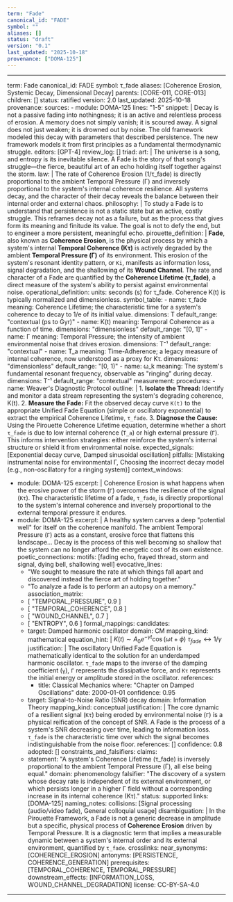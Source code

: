 ```yaml
---
term: "Fade"
canonical_id: "FADE"
symbol: ""
aliases: []
status: "draft"
version: "0.1"
last_updated: "2025-10-18"
provenance: ["DOMA-125"]
---
```


---
term: Fade
canonical_id: FADE
symbol: τ_fade
aliases: [Coherence Erosion, Systemic Decay, Dimensional Decay]
parents: [CORE-011, CORE-013]
children: []
status: ratified
version: 2.0
last_updated: 2025-10-18
provenance:
  sources:
    - module: DOMA-125
      lines: "1-5"
      snippet: |
        Decay is not a passive fading into nothingness; it is an active and relentless process of erosion. A memory does not simply vanish; it is scoured away. A signal does not just weaken; it is drowned out by noise. The old framework modeled this decay with parameters that described persistence. The new framework models it from first principles as a fundamental thermodynamic struggle.
  editors: [GPT-4]
  review_log: []
triad:
  art: |
    The universe is a song, and entropy is its inevitable silence. A Fade is the story of that song's struggle—the fierce, beautiful art of an echo holding itself together against the storm.
  law: |
    The rate of Coherence Erosion (1/τ_fade) is directly proportional to the ambient Temporal Pressure (Γ) and inversely proportional to the system's internal coherence resilience. All systems decay, and the character of their decay reveals the balance between their internal order and external chaos.
  philosophy: |
    To study a Fade is to understand that persistence is not a static state but an active, costly struggle. This reframes decay not as a failure, but as the process that gives form its meaning and finitude its value. The goal is not to defy the end, but to engineer a more persistent, meaningful echo.
pirouette_definition: |
  **Fade**, also known as **Coherence Erosion**, is the physical process by which a system's internal **Temporal Coherence (Kτ)** is actively degraded by the ambient **Temporal Pressure (Γ)** of its environment. This erosion of the system's resonant identity pattern, or `Ki`, manifests as information loss, signal degradation, and the shallowing of its **Wound Channel**. The rate and character of a Fade are quantified by the **Coherence Lifetime (τ_fade)**, a direct measure of the system's ability to persist against environmental noise.
operational_definition:
  units: seconds (s) for τ_fade. Coherence K(t) is typically normalized and dimensionless.
  symbol_table:
    - name: τ_fade
      meaning: Coherence Lifetime; the characteristic time for a system's coherence to decay to 1/e of its initial value.
      dimensions: T
      default_range: "contextual (ps to Gyr)"
    - name: K(t)
      meaning: Temporal Coherence as a function of time.
      dimensions: "dimensionless"
      default_range: "[0, 1]"
    - name: Γ
      meaning: Temporal Pressure; the intensity of ambient environmental noise that drives erosion.
      dimensions: T⁻¹
      default_range: "contextual"
    - name: T_a
      meaning: Time-Adherence; a legacy measure of internal coherence, now understood as a proxy for Kτ.
      dimensions: "dimensionless"
      default_range: "[0, 1)"
    - name: ω_k
      meaning: The system's fundamental resonant frequency, observable as "ringing" during decay.
      dimensions: T⁻¹
      default_range: "contextual"
  measurement:
    procedures:
      - name: Weaver's Diagnostic Protocol
        outline: |
          1. **Isolate the Thread:** Identify and monitor a data stream representing the system's degrading coherence, K(t).
          2. **Measure the Fade:** Fit the observed decay curve `K(t)` to the appropriate Unified Fade Equation (simple or oscillatory exponential) to extract the empirical Coherence Lifetime, `τ_fade`.
          3. **Diagnose the Cause:** Using the Pirouette Coherence Lifetime equation, determine whether a short `τ_fade` is due to low internal coherence (`T_a`) or high external pressure (`Γ`). This informs intervention strategies: either reinforce the system's internal structure or shield it from environmental noise.
        expected_signals: [Exponential decay curve, Damped sinusoidal oscillation]
        pitfalls: [Mistaking instrumental noise for environmental Γ, Choosing the incorrect decay model (e.g., non-oscillatory for a ringing system)]
context_windows:
  - module: DOMA-125
    excerpt: |
      Coherence Erosion is what happens when the erosive power of the storm (`Γ`) overcomes the resilience of the signal (`Kτ`). The characteristic lifetime of a fade, `τ_fade`, is directly proportional to the system's internal coherence and inversely proportional to the external temporal pressure it endures.
  - module: DOMA-125
    excerpt: |
      A healthy system carves a deep "potential well" for itself on the coherence manifold. The ambient Temporal Pressure (`Γ`) acts as a constant, erosive force that flattens this landscape... Decay is the process of this well becoming so shallow that the system can no longer afford the energetic cost of its own existence.
poetic_connections:
  motifs: [fading echo, frayed thread, storm and signal, dying bell, shallowing well]
  evocative_lines:
    - "We sought to measure the rate at which things fall apart and discovered instead the fierce art of holding together."
    - "To analyze a fade is to perform an autopsy on a memory."
  association_matrix:
    - [ "TEMPORAL_PRESSURE", 0.9 ]
    - [ "TEMPORAL_COHERENCE", 0.8 ]
    - [ "WOUND_CHANNEL", 0.7 ]
    - [ "ENTROPY", 0.6 ]
formal_mappings:
  candidates:
    - target: Damped harmonic oscillator
      domain: CM
      mapping_kind: mathematical
      equation_hint: |
        $K(t) \sim A_0 e^{-\gamma t} \cos(\omega t + \phi)$
        $\tau_{fade} \leftrightarrow 1/\gamma$
      justification: |
        The oscillatory Unified Fade Equation is mathematically identical to the solution for an underdamped harmonic oscillator. `τ_fade` maps to the inverse of the damping coefficient (`γ`), `Γ` represents the dissipative force, and `Kτ` represents the initial energy or amplitude stored in the oscillator.
      references:
        - title: Classical Mechanics
          where: "Chapter on Damped Oscillations"
          date: 2000-01-01
      confidence: 0.95
    - target: Signal-to-Noise Ratio (SNR) decay
      domain: Information Theory
      mapping_kind: conceptual
      justification: |
        The core dynamic of a resilient signal (`Kτ`) being eroded by environmental noise (`Γ`) is a physical reification of the concept of SNR. A Fade is the process of a system's SNR decreasing over time, leading to information loss. `τ_fade` is the characteristic time over which the signal becomes indistinguishable from the noise floor.
      references: []
      confidence: 0.8
  adopted: []
constraints_and_falsifiers:
  claims:
    - statement: "A system's Coherence Lifetime (τ_fade) is inversely proportional to the ambient Temporal Pressure (Γ), all else being equal."
      domain: phenomenology
      falsifier: "The discovery of a system whose decay rate is independent of its external environment, or which persists longer in a higher Γ field without a corresponding increase in its internal coherence (Kτ)."
      status: supported
      links: [DOMA-125]
naming_notes:
  collisions: [Signal processing (audio/video fade), General colloquial usage]
  disambiguation: |
    In the Pirouette Framework, a Fade is not a generic decrease in amplitude but a specific, physical process of **Coherence Erosion** driven by Temporal Pressure. It is a diagnostic term that implies a measurable dynamic between a system's internal order and its external environment, quantified by `τ_fade`.
crosslinks:
  near_synonyms: [COHERENCE_EROSION]
  antonyms: [PERSISTENCE, COHERENCE_GENERATION]
  prerequisites: [TEMPORAL_COHERENCE, TEMPORAL_PRESSURE]
  downstream_effects: [INFORMATION_LOSS, WOUND_CHANNEL_DEGRADATION]
license: CC-BY-SA-4.0
---